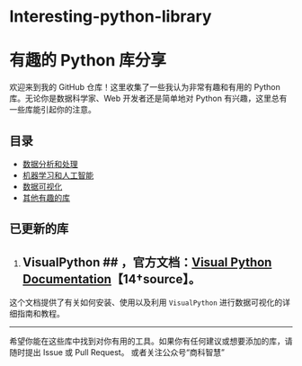 # Interesting-python-library

# 有趣的 Python 库分享

欢迎来到我的 GitHub 仓库！这里收集了一些我认为非常有趣和有用的 Python 库。无论你是数据科学家、Web 开发者还是简单地对 Python 有兴趣，这里总有一些库能引起你的注意。

## 目录

- [数据分析和处理](#数据分析和处理)
- [机器学习和人工智能](#机器学习和人工智能)
- [数据可视化](#数据可视化)
- [其他有趣的库](#其他有趣的库)

## 已更新的库
1.  ## VisualPython ## ，官方文档：[Visual Python Documentation](https://visual-python.gitbook.io/docs/getting-started/welcome-to-visual-python)【14†source】。
   这个文档提供了有关如何安装、使用以及利用 `VisualPython` 进行数据可视化的详细指南和教程。

---

希望你能在这些库中找到对你有用的工具。如果你有任何建议或想要添加的库，请随时提出 Issue 或 Pull Request。
或者关注公众号“商科智慧”

